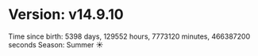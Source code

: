 # Version: v14.9.10
Time since birth: 5398 days, 129552 hours, 7773120 minutes, 466387200 seconds
Season: Summer ☀️
